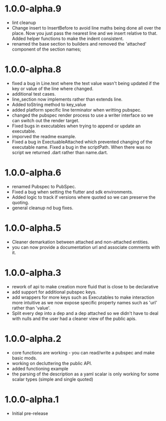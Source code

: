 # 1.0.0-alpha.9
- lint cleanup
- Change insert to InsertBefore to avoid line maths being done all over the place. Now you just pass the nearest line and we insert relative to that. Added helper functions to make the indent consistent.
- renamed the base section to builders and removed the 'attached' component of the section names;

# 1.0.0-alpha.8
- fixed a bug in Line.text where the text value wasn't being updated if the key or value of the line where changed.
- additional test cases.
- line_section now implements rather than extends line.
- Added toString method to key_value
- added platform specific line terminator when writting pubspec.
- changed the pubspec render process to use a writer interface so we can switch out the render target.
- Fixed bugs in executables when trying to append or update an executable.
- imporved the readme example.
- Fixed a bug in ExectuableAttached which prevented changing of the executable name. Fixed a bug in the scriptPath. When there was no script we returned .dart rather than name.dart.

# 1.0.0-alpha.6
- renamed Pubspec to PubSpec. 
- Fixed a bug when setting the flutter and sdk environments. 
- Added logic to track if versions where quoted so we can preserve the quoting.
- general cleanup nd bug fixes.

# 1.0.0-alpha.5
- Cleaner demarkation between attached and non-attached entities.
- you can now provide a documentation url and associate comments with it.

# 1.0.0-alpha.3
- rework of api to make creation more fluid that is close to be declarative
- add support for additional pubspec keys.
- add wrappers for more keys such as Executables to make interaction more
  intuitive as we now expose specific property names such as 'url' rather than 'value'.
- Split every dep into a dep and a dep attached so we didn't have to
deal with nulls and the user had a cleaner view of the public apis.
# 1.0.0-alpha.2
- core functions are working - you can read/write a pubspec and make basic mods.
- working on decluttering the public API.
- added functioning example
- the parsing of the description as a yaml scalar is only working for some scalar types (simple and single quoted)

# 1.0.0-alpha.1
- Initial pre-release

